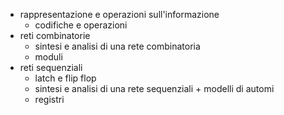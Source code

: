 - rappresentazione e operazioni sull'informazione
	- codifiche e operazioni
- reti combinatorie
	- sintesi e analisi di una rete combinatoria
	- moduli
- reti sequenziali
	- latch e flip flop
	- sintesi e analisi di una rete sequenziali + modelli di automi
	- registri
